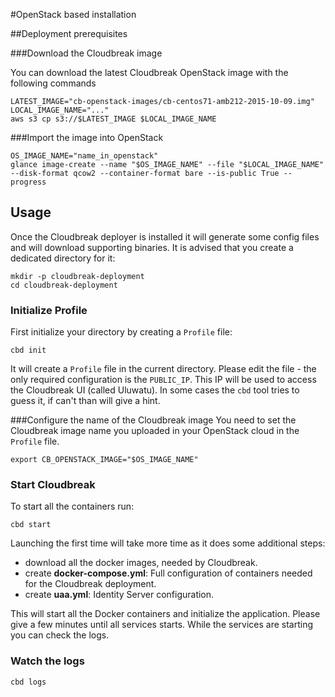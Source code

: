 #OpenStack based installation

##Deployment prerequisites

###Download the Cloudbreak image

You can download the latest Cloudbreak OpenStack image with the following commands
```
LATEST_IMAGE="cb-openstack-images/cb-centos71-amb212-2015-10-09.img"
LOCAL_IMAGE_NAME="..."
aws s3 cp s3://$LATEST_IMAGE $LOCAL_IMAGE_NAME
```

###Import the image into OpenStack
```
OS_IMAGE_NAME="name_in_openstack"
glance image-create --name "$OS_IMAGE_NAME" --file "$LOCAL_IMAGE_NAME"  --disk-format qcow2 --container-format bare --is-public True --progress
```

## Usage

Once the Cloudbreak deployer is installed it will generate some config files and will download supporting binaries. It is
advised that you create a dedicated directory for it:

```
mkdir -p cloudbreak-deployment
cd cloudbreak-deployment
```

### Initialize Profile

First initialize your directory by creating a `Profile` file:

```
cbd init
```

It will create a `Profile` file in the current directory. Please edit the file - the only required
configuration is the `PUBLIC_IP`. This IP will be used to access the Cloudbreak UI
(called Uluwatu). In some cases the `cbd` tool tries to guess it, if can't than will give a hint.

###Configure the name of the Cloudbreak image
You need to set the Cloudbreak image name you uploaded in your OpenStack cloud in the `Profile` file.
```
export CB_OPENSTACK_IMAGE="$OS_IMAGE_NAME"
```

### Start Cloudbreak

To start all the containers run:

```
cbd start
```

Launching the first time will take more time as it does some additional steps:

- download all the docker images, needed by Cloudbreak.
- create **docker-compose.yml**: Full configuration of containers needed for the Cloudbreak deployment.
- create **uaa.yml**: Identity Server configuration.

This will start all the Docker containers and initialize the application. Please give a few minutes until all services starts. While the services are starting you can check the logs.

### Watch the logs

```
cbd logs
```
